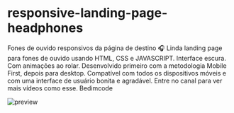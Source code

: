 # responsive-landing-page-headphones

Fones de ouvido responsivos da página de destino 🎧
Linda landing page para fones de ouvido usando HTML, CSS e JAVASCRIPT.
Interface escura.
Com animações ao rolar.
Desenvolvido primeiro com a metodologia Mobile First, depois para desktop.
Compatível com todos os dispositivos móveis e com uma interface de usuário bonita e agradável.
Entre no canal para ver mais vídeos como esse. Bedimcode

![preview](https://github.com/user-attachments/assets/0d13ddcc-1ef9-4987-bada-77ca512229ab)
